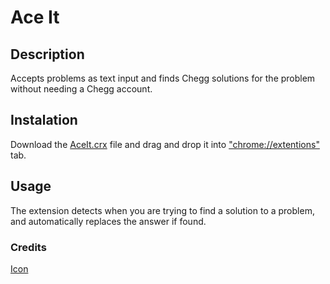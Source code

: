 # Ace It

## Description
Accepts problems as text input and finds Chegg solutions for the problem without needing a Chegg account.

## Instalation
Download the [AceIt.crx](https://github.com/ShubhamMehta99/Sunhacks2018_Ace-It/blob/master/AceIT.crx) file and drag and drop it into ["chrome://extentions"](chrome://extentions) tab.

## Usage
The extension detects when you are trying to find a solution to a problem, and automatically replaces the answer if found.

### Credits
[Icon](https://www.flaticon.com/free-icon/a-plus_43965)
